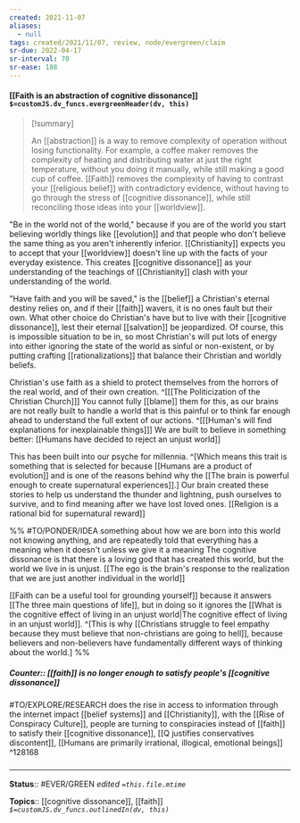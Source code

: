```yaml
---
created: 2021-11-07 
aliases:
  - null
tags: created/2021/11/07, review, node/evergreen/claim
sr-due: 2022-04-17
sr-interval: 70
sr-ease: 188
---
```


#### [[Faith is an abstraction of cognitive dissonance]] `$=customJS.dv_funcs.evergreenHeader(dv, this)`

> [!summary]
> 
>  An [[abstraction]] is a way to remove complexity of operation without losing functionality. 
>  For example, a coffee maker removes the complexity of heating and distributing water at just the right temperature, without you doing it manually, while still making a good cup of coffee.
>  [[Faith]] removes the complexity of having to contrast your [[religious belief]] with contradictory evidence, without having to go through the stress of [[cognitive dissonance]], while still reconciling those ideas into your [[worldview]].

"Be in the world not of the world," because if you are of the world you start believing worldly things like [[evolution]] and that people who don't believe the same thing as you aren't inherently inferior. 
[[Christianity]] expects you to accept that your [[worldview]] doesn't line up with the facts of your everyday existence. This creates [[cognitive dissonance]] as your understanding of the teachings of [[Christianity]] clash with your understanding of the world.

"Have faith and you will be saved," is the [[belief]] a Christian's eternal destiny relies on, and if their [[faith]] wavers, it is no ones fault but their own. What other choice do Christian's have but to live with their [[cognitive dissonance]], lest their eternal [[salvation]] be jeopardized.
Of course, this is impossible situation to be in, so most Christian's will put lots of energy into either ignoring the state of the world as sinful or non-existent, or by putting crafting [[rationalizations]] that balance their Christian and worldly beliefs.

Christian's use faith as a shield to protect themselves from the horrors of the real world, and of their own creation.
^[[[The Politicization of the Christian Church]]] 
You cannot fully [[blame]] them for this, as our brains are not really built to handle a world that is this painful or to think far enough ahead to understand the full extent of our actions.
^[[[Human's will find explanations for inexplainable things]]]
We are built to believe in something better: [[Humans have decided to reject an unjust world]]

This has been built into our psyche for millennia.
^[Which means this trait is something that is selected for because [[Humans are a product of evolution]]
and is one of the reasons behind why the [[The brain is powerful enough to create supernatural experiences]].]
Our brain created these stories to help us understand the thunder and lightning, push ourselves to survive, and to find meaning after we have lost loved ones. [[Religion is a rational bid for supernatural reward]]

%%
#TO/PONDER/IDEA something about how we are born into this world not knowing anything, and are repeatedly told that everything has a meaning when it doesn't unless we give it a meaning
The cognitive dissonance is that there is a loving god that has created this world, but the world we live in is unjust. 
[[The ego is the brain's response to the realization that we are just another individual in the world]]

[[Faith can be a useful tool for grounding yourself]] because it answers [[The three main questions of life]], but in doing so it ignores the [[What is the cognitive effect of living in an unjust world|The cognitive effect of living in an unjust world]].
^[This is why [[Christians struggle to feel empathy because they must believe that non-christians are going to hell]], because believers and non-believers have fundamentally different ways of thinking about the world.]
%%

##### Counter:: [[faith]] is no longer enough to satisfy people's [[cognitive dissonance]]

#TO/EXPLORE/RESEARCH  does the rise in access to information through the internet impact [[belief systems]] and [[Christianity]], with the [[Rise of Conspiracy Culture]], people are turning to conspiracies instead of [[faith]] to satisfy their [[cognitive dissonance]], [[Q justifies conservatives discontent]], [[Humans are primarily irrational, illogical, emotional beings]] ^128168

### <hr class="footnote"/>

**Status**:: #EVER/GREEN 
*edited `=this.file.mtime`*

**Topics**:: [[cognitive dissonance]], [[faith]]
*`$=customJS.dv_funcs.outlinedIn(dv, this) `*
